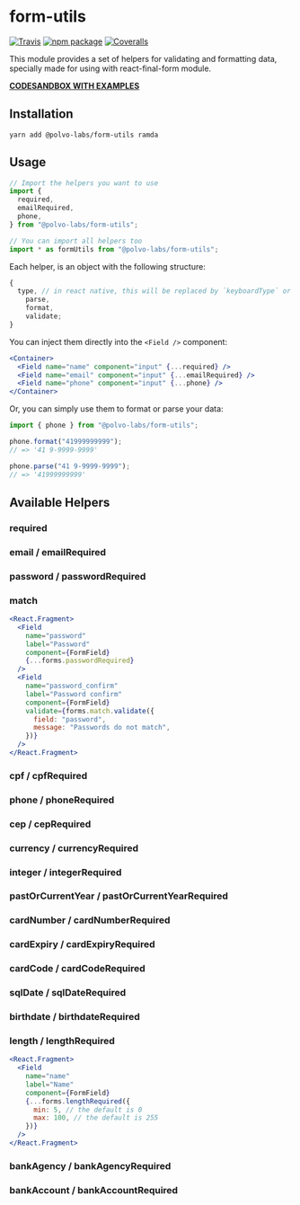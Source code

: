# form-utils

[![Travis][build-badge]][build]
[![npm package][npm-badge]][npm]
[![Coveralls][coveralls-badge]][coveralls]

This module provides a set of helpers for validating and formatting data,
specially made for using with react-final-form module.

**[CODESANDBOX WITH EXAMPLES](https://codesandbox.io/s/polvo-labs-form-utils-demo-d3um03?file=/src/App.js)**

## Installation

`yarn add @polvo-labs/form-utils ramda`

## Usage

```js
// Import the helpers you want to use
import {
  required,
  emailRequired,
  phone,
} from "@polvo-labs/form-utils";

// You can import all helpers too
import * as formUtils from "@polvo-labs/form-utils";
```

Each helper, is an object with the following structure:

```js
{
  type, // in react native, this will be replaced by `keyboardType` or `secureTextEntry` for example
    parse,
    format,
    validate;
}
```

You can inject them directly into the `<Field />` component:

```jsx
<Container>
  <Field name="name" component="input" {...required} />
  <Field name="email" component="input" {...emailRequired} />
  <Field name="phone" component="input" {...phone} />
</Container>
```

Or, you can simply use them to format or parse your data:

```js
import { phone } from "@polvo-labs/form-utils";

phone.format("41999999999");
// => '41 9-9999-9999'

phone.parse("41 9-9999-9999");
// => '41999999999'
```

## Available Helpers

### required

### email / emailRequired

### password / passwordRequired

### match

```jsx
<React.Fragment>
  <Field
    name="password"
    label="Password"
    component={FormField}
    {...forms.passwordRequired}
  />
  <Field
    name="password_confirm"
    label="Password confirm"
    component={FormField}
    validate={forms.match.validate({
      field: "password",
      message: "Passwords do not match",
    })}
  />
</React.Fragment>
```

### cpf / cpfRequired

### phone / phoneRequired

### cep / cepRequired

### currency / currencyRequired

### integer / integerRequired

### pastOrCurrentYear / pastOrCurrentYearRequired

### cardNumber / cardNumberRequired

### cardExpiry / cardExpiryRequired

### cardCode / cardCodeRequired

### sqlDate / sqlDateRequired

### birthdate / birthdateRequired

### length / lengthRequired

```jsx
<React.Fragment>
  <Field
    name="name"
    label="Name"
    component={FormField}
    {...forms.lengthRequired({
      min: 5, // the default is 0
      max: 100, // the default is 255
    })}
  />
</React.Fragment>
```

### bankAgency / bankAgencyRequired

### bankAccount / bankAccountRequired

[build-badge]: https://img.shields.io/travis/user/repo/master.png?style=flat-square
[build]: https://travis-ci.org/user/repo
[npm-badge]: https://img.shields.io/npm/v/npm-package.png?style=flat-square
[npm]: https://www.npmjs.org/package/npm-package
[coveralls-badge]: https://img.shields.io/coveralls/user/repo/master.png?style=flat-square
[coveralls]: https://coveralls.io/github/user/repo
